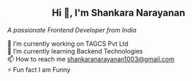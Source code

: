 <h2 align="center">Hi 👋, I'm Shankara Narayanan</h2>
<em align="center">A passionate Frontend Developer from India</em>

🔭 I’m currently working on TAGCS Pvt Ltd<br />
🌱 I’m currently learning Backend Technologies<br />
📫 How to reach me shankaranarayanan1003@gmail.com<br />
⚡ Fun fact I am Funny<br />
